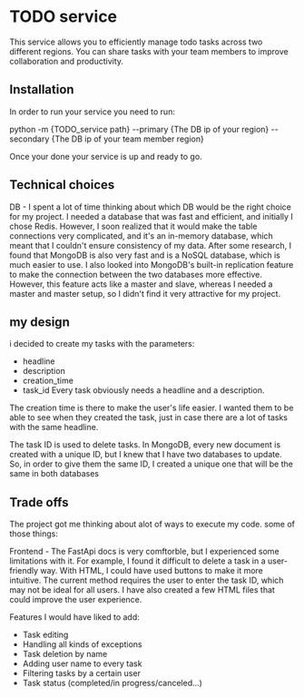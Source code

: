 # TODO service

This service allows you to efficiently manage todo tasks across two different regions. You can share tasks with your team members to improve collaboration and productivity.

## Installation
In order to run your service you need to run:

python -m {TODO_service path} --primary {The DB ip of your region} --secondary {The DB ip of your team member region}

Once your done your service is up and ready to go.


## Technical choices
DB - I spent a lot of time thinking about which DB would be the right choice for my project. I needed a database that was fast and efficient, and initially I chose Redis. However, I soon realized that it would make the table connections very complicated, and it's an in-memory database, which meant that I couldn't ensure consistency of my data. After some research, I found that MongoDB is also very fast and is a NoSQL database, which is much easier to use. I also looked into MongoDB's built-in replication feature to make the connection between the two databases more effective. However, this feature acts like a master and slave, whereas I needed a master and master setup, so I didn't find it very attractive for my project.

## my design
i decided to create my tasks with the parameters:

- headline 
- description
- creation_time
- task_id 
Every task obviously needs a headline and a description.

The creation time is there to make the user's life easier. I wanted them to be able to see when they created the task, just in case there are a lot of tasks with the same headline.

The task ID is used to delete tasks. In MongoDB, every new document is created with a unique ID, but I knew that I have two databases to update. So, in order to give them the same ID, I created a unique one that will be the same in both databases


## Trade offs
The project got me thinking about alot of ways to execute my code. some of those things:

Frontend - The FastApi docs is very comftorble, but I experienced some limitations with it. For example, I found it difficult to delete a task in a user-friendly way. With HTML, I could have used buttons to make it more intuitive. The current method requires the user to enter the task ID, which may not be ideal for all users. I have also created a few HTML files that could improve the user experience.

 Features I would have liked to add:

- Task editing
- Handling all kinds of exceptions
- Task deletion by name
- Adding user name to every task
- Filtering tasks by a certain user
- Task status (completed/in progress/canceled...)



